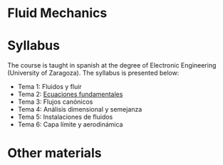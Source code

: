 # Fluid Mechanics 

# Syllabus

The course is taught in spanish at the degree of Electronic Engineering (University of Zaragoza). The syllabus is presented below:

- Tema 1: Fluidos y fluir
- Tema 2: [Ecuaciones fundamentales](https://github.com/navasmontilla/site/blob/master/teaching/2.Ecuaciones%20fundamentales.pdf)
- Tema 3: Flujos canónicos
- Tema 4: Análisis dimensional y semejanza
- Tema 5: Instalaciones de fluidos
- Tema 6: Capa límite y aerodinámica

# Other materials
